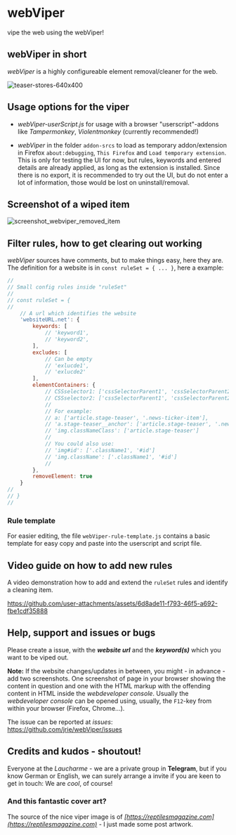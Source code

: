 # webViper

vipe the web using the webViper!

## webViper in short
*webViper* is a highly configureable element removal/cleaner for the web.

![teaser-stores-640x400](https://github.com/user-attachments/assets/0087ef71-9ce6-43bf-b38f-f65b427f8c99)


## Usage options for the viper
- *webViper-userScript.js* for usage with a browser "userscript"-addons like *Tampermonkey*, *Violentmonkey* (currently recommended!)

- *webViper* in the folder `addon-srcs` to load as temporary addon/extension in Firefox `about:debugging`, `This Firefox` and `Load temporary extension`.
This is only for testing the UI for now, but rules, keywords and entered details are already applied, as long as the extension is installed.
Since there is no export, it is recommended to try out the UI, but do not enter a lot of information, those would be lost on uninstall/removal.


## Screenshot of a wiped item
![screenshot_webviper_removed_item](https://github.com/user-attachments/assets/3479e800-1974-41cb-ad19-dd12c22c0917)


## Filter rules, how to get clearing out working
*webViper* sources have comments, but to make things easy, here they are.
The definition for a website is in `const ruleSet = { ... }`, here a example:

```javascript
//
// Small config rules inside "ruleSet"
//
// const ruleSet = {
//
    // A url which identifies the website
    'websiteURL.net': {
        keywords: [
            // 'keyword1',
            // 'keyword2',
        ],
        excludes: [
            // Can be empty
            // 'exlucde1',
            // 'exlucde2'
        ],
        elementContainers: {
            // CSSselector1: ['cssSelectorParent1', 'cssSelectorParent2'],
            // CSSselector2: ['cssSelectorParent1', 'cssSelectorParent2']
            //
            // For example:
            // a: ['article.stage-teaser', '.news-ticker-item'],
            // 'a.stage-teaser__anchor': ['article.stage-teaser', '.news-ticker-item'],
            // 'img.classNameClass': ['article.stage-teaser']
            //
            // You could also use:
            // 'img#id': ['.className1', '#id']
            // 'img.className': ['.className1', '#id']
            //
        },
        removeElement: true
    }
//
// }
//
```

### Rule template
For easier editing, the file `webViper-rule-template.js` contains a basic template for easy copy and paste into the userscript and script file.


## Video guide on how to add new rules
A video demonstration how to add and extend the `ruleSet` rules and identify a cleaning item.

https://github.com/user-attachments/assets/6d8ade11-f793-46f5-a692-fbe1cdf35888


## Help, support and issues or bugs
Please create a issue, with the ***website url*** and the ***keyword(s)*** which you want to be viped out.

**Note:** If the website changes/updates in between, you might - in advance - add two screenshots. One screenshot of page in your browser showing the content in question and one with the HTML markup with the offending content in HTML inside the *webdeveloper console*. Usually the *webdeveloper console* can be opened using, usually, the `F12`-key from within your browser (Firefox, Chrome...).

The issue can be reported at *issues*: https://github.com/jrie/webViper/issues

## Credits and kudos - shoutout!
Everyone at the *Laucharme* - we are a private group in **Telegram**, but if you know German or English, we can surely arrange a invite if you are keen to get in touch: We are *cool*, of course!

### And this fantastic cover art?
The source of the nice viper image is of *[https://reptilesmagazine.com](https://reptilesmagazine.com)* - I just made some post artwork. 
